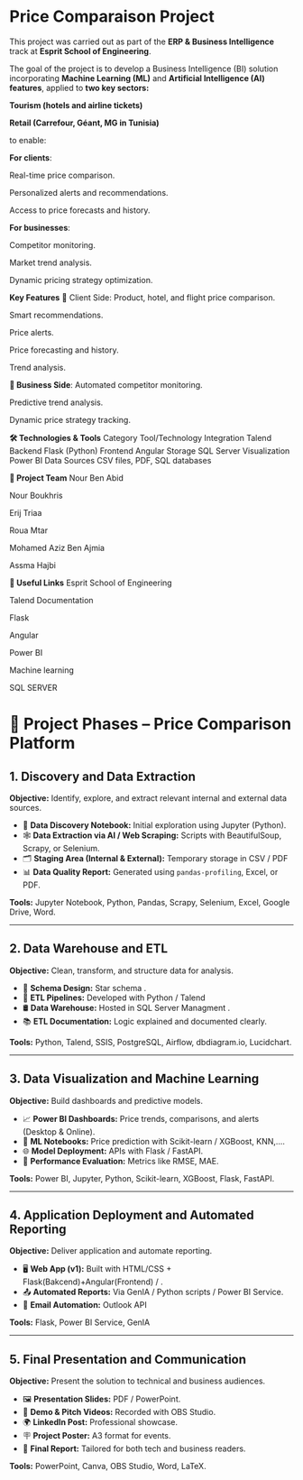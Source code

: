 # Price Comparaison Project 


This project was carried out as part of the **ERP & Business Intelligence** track at **Esprit School of Engineering**.

The goal of the project is to develop a Business Intelligence (BI) solution incorporating **Machine Learning (ML)** and **Artificial Intelligence (AI) features**, applied to **two key sectors:**

**Tourism (hotels and airline tickets)**

**Retail (Carrefour, Géant, MG in Tunisia)**

to enable:

**For clients**:

Real-time price comparison.

Personalized alerts and recommendations.

Access to price forecasts and history.

**For businesses**:

Competitor monitoring.

Market trend analysis.

Dynamic pricing strategy optimization.

**Key Features**
👤 Client Side:
Product, hotel, and flight price comparison.

Smart recommendations.

Price alerts.

Price forecasting and history.

Trend analysis.

**🏢 Business Side**:
Automated competitor monitoring.

Predictive trend analysis.

Dynamic price strategy tracking.

**🛠️ Technologies & Tools**
Category	Tool/Technology
Integration	Talend
Backend	Flask (Python)
Frontend	Angular
Storage	SQL Server
Visualization	Power BI
Data Sources	CSV files, PDF, SQL databases

**👥 Project Team**
Nour Ben Abid

Nour Boukhris

Erij Triaa

Roua Mtar

Mohamed Aziz Ben Ajmia

Assma Hajbi

**🔗 Useful Links**
Esprit School of Engineering

Talend Documentation

Flask

Angular

Power BI

Machine learning

SQL SERVER
# 🔗 Project Phases – Price Comparison Platform

## 1. Discovery and Data Extraction
**Objective:** Identify, explore, and extract relevant internal and external data sources.

- 📓 **Data Discovery Notebook:** Initial exploration using Jupyter (Python).
- 🕸️ **Data Extraction via AI / Web Scraping:** Scripts with BeautifulSoup, Scrapy, or Selenium.
- 🗂️ **Staging Area (Internal & External):** Temporary storage in CSV / PDF 
- 📊 **Data Quality Report:** Generated using `pandas-profiling`, Excel, or PDF.

**Tools:** Jupyter Notebook, Python, Pandas, Scrapy, Selenium, Excel, Google Drive, Word.

---

## 2. Data Warehouse  and ETL
**Objective:** Clean, transform, and structure data for analysis.

- 🧱 **Schema Design:** Star schema .
- 🔄 **ETL Pipelines:** Developed with Python / Talend 
- 🛢️ **Data Warehouse:** Hosted in  SQL Server Managment .
- 📚 **ETL Documentation:** Logic explained and documented clearly.

**Tools:** Python, Talend, SSIS, PostgreSQL, Airflow, dbdiagram.io, Lucidchart.

---

## 3. Data Visualization and Machine Learning
**Objective:** Build dashboards and predictive models.

- 📈 **Power BI Dashboards:** Price trends, comparisons, and alerts (Desktop & Online).
- 🤖 **ML Notebooks:** Price prediction with Scikit-learn / XGBoost, KNN,....
- 🌐 **Model Deployment:** APIs with Flask / FastAPI.
- 📏 **Performance Evaluation:** Metrics like RMSE, MAE.

**Tools:** Power BI, Jupyter, Python, Scikit-learn, XGBoost, Flask, FastAPI.

---

## 4. Application Deployment and Automated Reporting
**Objective:** Deliver application and automate reporting.

- 🖥️ **Web App (v1):** Built with HTML/CSS + Flask(Bakcend)+Angular(Frontend) / .
- 📤 **Automated Reports:** Via GenIA / Python scripts / Power BI Service.
- 📧 **Email Automation:**  Outlook API

**Tools:** Flask, Power BI Service, GenIA

---

## 5. Final Presentation and Communication
**Objective:** Present the solution to technical and business audiences.

- 🖼️ **Presentation Slides:** PDF / PowerPoint.
- 🎥 **Demo & Pitch Videos:** Recorded with OBS Studio.
- 🌍 **LinkedIn Post:** Professional showcase.
- 🪧 **Project Poster:** A3 format for events.
- 📘 **Final Report:** Tailored for both tech and business readers.

**Tools:** PowerPoint, Canva, OBS Studio, Word, LaTeX.


